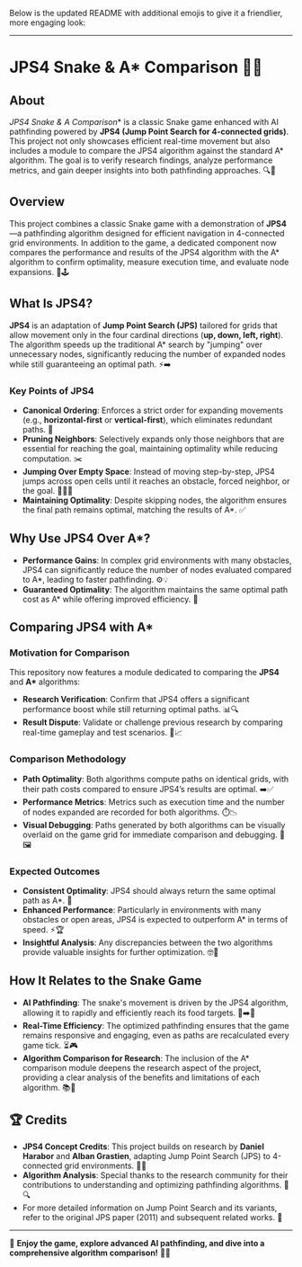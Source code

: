 Below is the updated README with additional emojis to give it a friendlier, more engaging look:

---

# JPS4 Snake & A* Comparison 🐍✨

## About

**JPS4 Snake & A* Comparison** is a classic Snake game enhanced with AI pathfinding powered by **JPS4 (Jump Point Search for 4-connected grids)**. This project not only showcases efficient real-time movement but also includes a module to compare the JPS4 algorithm against the standard A* algorithm. The goal is to verify research findings, analyze performance metrics, and gain deeper insights into both pathfinding approaches. 🔍🤖

## Overview

This project combines a classic Snake game with a demonstration of **JPS4**—a pathfinding algorithm designed for efficient navigation in 4-connected grid environments. In addition to the game, a dedicated component now compares the performance and results of the JPS4 algorithm with the A\* algorithm to confirm optimality, measure execution time, and evaluate node expansions. 🚀🕹️

## What Is JPS4?

**JPS4** is an adaptation of **Jump Point Search (JPS)** tailored for grids that allow movement only in the four cardinal directions (**up, down, left, right**). The algorithm speeds up the traditional A\* search by "jumping" over unnecessary nodes, significantly reducing the number of expanded nodes while still guaranteeing an optimal path. ⚡➡️

### Key Points of JPS4

- **Canonical Ordering**: Enforces a strict order for expanding movements (e.g., **horizontal-first** or **vertical-first**), which eliminates redundant paths. 🔄
- **Pruning Neighbors**: Selectively expands only those neighbors that are essential for reaching the goal, maintaining optimality while reducing computation. ✂️
- **Jumping Over Empty Space**: Instead of moving step-by-step, JPS4 jumps across open cells until it reaches an obstacle, forced neighbor, or the goal. 🏃‍♂️💨
- **Maintaining Optimality**: Despite skipping nodes, the algorithm ensures the final path remains optimal, matching the results of A\*. ✅

## Why Use JPS4 Over A\*?

- **Performance Gains**: In complex grid environments with many obstacles, JPS4 can significantly reduce the number of nodes evaluated compared to A\*, leading to faster pathfinding. ⚙️💡
- **Guaranteed Optimality**: The algorithm maintains the same optimal path cost as A\* while offering improved efficiency. 🥇

## Comparing JPS4 with A\*

### Motivation for Comparison

This repository now features a module dedicated to comparing the **JPS4** and **A\*** algorithms:
- **Research Verification**: Confirm that JPS4 offers a significant performance boost while still returning optimal paths. 📊🔍
- **Result Dispute**: Validate or challenge previous research by comparing real-time gameplay and test scenarios. 🤔📈

### Comparison Methodology

- **Path Optimality**: Both algorithms compute paths on identical grids, with their path costs compared to ensure JPS4’s results are optimal. ➡️✅
- **Performance Metrics**: Metrics such as execution time and the number of nodes expanded are recorded for both algorithms. ⏱️📉
- **Visual Debugging**: Paths generated by both algorithms can be visually overlaid on the game grid for immediate comparison and debugging. 👀🖼️

### Expected Outcomes

- **Consistent Optimality**: JPS4 should always return the same optimal path as A\*. 🔄
- **Enhanced Performance**: Particularly in environments with many obstacles or open areas, JPS4 is expected to outperform A\* in terms of speed. ⚡🏆
- **Insightful Analysis**: Any discrepancies between the two algorithms provide valuable insights for further optimization. 🤓💬

## How It Relates to the Snake Game

- **AI Pathfinding**: The snake's movement is driven by the JPS4 algorithm, allowing it to rapidly and efficiently reach its food targets. 🍏➡️🐍
- **Real-Time Efficiency**: The optimized pathfinding ensures that the game remains responsive and engaging, even as paths are recalculated every game tick. ⏳🎮
- **Algorithm Comparison for Research**: The inclusion of the A\* comparison module deepens the research aspect of the project, providing a clear analysis of the benefits and limitations of each algorithm. 📚🧪

## 🏆 Credits

- **JPS4 Concept Credits**: This project builds on research by **Daniel Harabor** and **Alban Grastien**, adapting Jump Point Search (JPS) to 4-connected grid environments. 👏📖
- **Algorithm Analysis**: Special thanks to the research community for their contributions to understanding and optimizing pathfinding algorithms. 🤝🔍
- For more detailed information on Jump Point Search and its variants, refer to the original JPS paper (2011) and subsequent related works. 📄

---

🚀 **Enjoy the game, explore advanced AI pathfinding, and dive into a comprehensive algorithm comparison!** 🐍🎉

